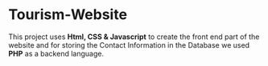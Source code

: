 # Tourism-Website
This project uses <b>Html, CSS & Javascript</b> to create the front end part of the website 
and for storing the Contact Information in the Database we used <b>PHP</b> as a backend language.
